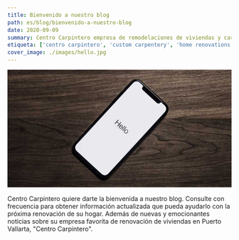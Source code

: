 ```yaml
---
title: Bienvenido a nuestro blog
path: es/blog/bienvenido-a-nuestro-blog
date: 2020-09-09
summary: Centro Carpintero empresa de remodelaciones de viviendas y carpintería fina en Puerto Vallarta.
etiqueta: ['centro carpintero', 'custom carpentery', 'home renovations']
cover_image: ./images/hello.jpg
---
```


![background](./images/hello.jpg)

Centro Carpintero quiere darte la bienvenida a nuestro blog. Consulte con frecuencia para obtener información actualizada que pueda ayudarlo con la próxima renovación de su hogar. Además de nuevas y emocionantes noticias sobre su empresa favorita de renovación de viviendas en Puerto Vallarta, "Centro Carpintero".